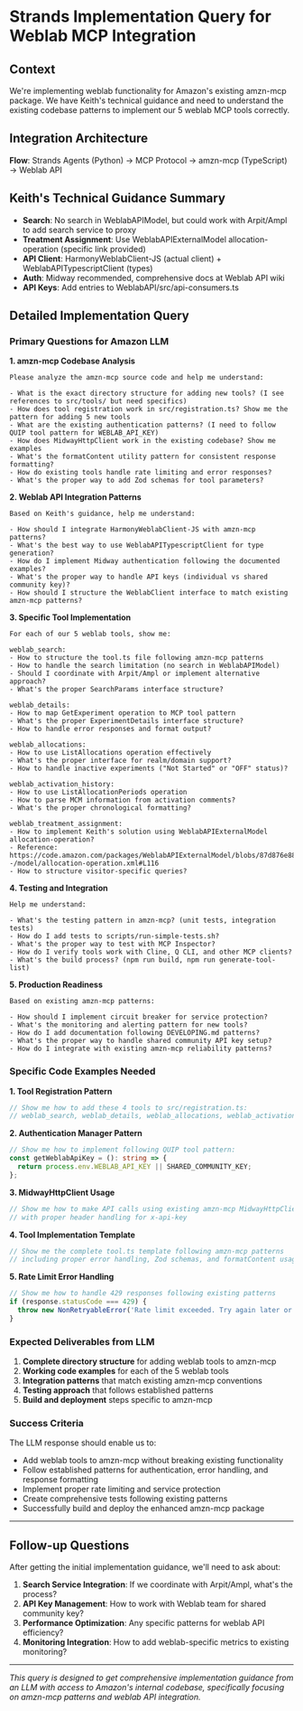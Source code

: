 # Strands Implementation Query for Weblab MCP Integration

## Context
We're implementing weblab functionality for Amazon's existing amzn-mcp package. We have Keith's technical guidance and need to understand the existing codebase patterns to implement our 5 weblab MCP tools correctly.

## Integration Architecture
**Flow**: Strands Agents (Python) → MCP Protocol → amzn-mcp (TypeScript) → Weblab API

## Keith's Technical Guidance Summary
- **Search**: No search in WeblabAPIModel, but could work with Arpit/Ampl to add search service to proxy
- **Treatment Assignment**: Use WeblabAPIExternalModel allocation-operation (specific link provided)
- **API Client**: HarmonyWeblabClient-JS (actual client) + WeblabAPITypescriptClient (types)
- **Auth**: Midway recommended, comprehensive docs at Weblab API wiki
- **API Keys**: Add entries to WeblabAPI/src/api-consumers.ts

## Detailed Implementation Query

### Primary Questions for Amazon LLM

**1. amzn-mcp Codebase Analysis**
```
Please analyze the amzn-mcp source code and help me understand:

- What is the exact directory structure for adding new tools? (I see references to src/tools/ but need specifics)
- How does tool registration work in src/registration.ts? Show me the pattern for adding 5 new tools
- What are the existing authentication patterns? (I need to follow QUIP tool pattern for WEBLAB_API_KEY)
- How does MidwayHttpClient work in the existing codebase? Show me examples
- What's the formatContent utility pattern for consistent response formatting?
- How do existing tools handle rate limiting and error responses?
- What's the proper way to add Zod schemas for tool parameters?
```

**2. Weblab API Integration Patterns**
```
Based on Keith's guidance, help me understand:

- How should I integrate HarmonyWeblabClient-JS with amzn-mcp patterns?
- What's the best way to use WeblabAPITypescriptClient for type generation?
- How do I implement Midway authentication following the documented examples?
- What's the proper way to handle API keys (individual vs shared community key)?
- How should I structure the WeblabClient interface to match existing amzn-mcp patterns?
```

**3. Specific Tool Implementation**
```
For each of our 5 weblab tools, show me:

weblab_search:
- How to structure the tool.ts file following amzn-mcp patterns
- How to handle the search limitation (no search in WeblabAPIModel)
- Should I coordinate with Arpit/Ampl or implement alternative approach?
- What's the proper SearchParams interface structure?

weblab_details:
- How to map GetExperiment operation to MCP tool pattern
- What's the proper ExperimentDetails interface structure?
- How to handle error responses and format output?

weblab_allocations:
- How to use ListAllocations operation effectively
- What's the proper interface for realm/domain support?
- How to handle inactive experiments ("Not Started" or "OFF" status)?

weblab_activation_history:
- How to use ListAllocationPeriods operation
- How to parse MCM information from activation comments?
- What's the proper chronological formatting?

weblab_treatment_assignment:
- How to implement Keith's solution using WeblabAPIExternalModel allocation-operation?
- Reference: https://code.amazon.com/packages/WeblabAPIExternalModel/blobs/87d876e88ce8d3c99516d2a45a558df39cbad571/--/model/allocation-operation.xml#L116
- How to structure visitor-specific queries?
```

**4. Testing and Integration**
```
Help me understand:

- What's the testing pattern in amzn-mcp? (unit tests, integration tests)
- How do I add tests to scripts/run-simple-tests.sh?
- What's the proper way to test with MCP Inspector?
- How do I verify tools work with Cline, Q CLI, and other MCP clients?
- What's the build process? (npm run build, npm run generate-tool-list)
```

**5. Production Readiness**
```
Based on existing amzn-mcp patterns:

- How should I implement circuit breaker for service protection?
- What's the monitoring and alerting pattern for new tools?
- How do I add documentation following DEVELOPING.md patterns?
- What's the proper way to handle shared community API key setup?
- How do I integrate with existing amzn-mcp reliability patterns?
```

### Specific Code Examples Needed

**1. Tool Registration Pattern**
```typescript
// Show me how to add these 4 tools to src/registration.ts:
// weblab_search, weblab_details, weblab_allocations, weblab_activation_history
```

**2. Authentication Manager Pattern**
```typescript
// Show me how to implement following QUIP tool pattern:
const getWeblabApiKey = (): string => {
  return process.env.WEBLAB_API_KEY || SHARED_COMMUNITY_KEY;
};
```

**3. MidwayHttpClient Usage**
```typescript
// Show me how to make API calls using existing amzn-mcp MidwayHttpClient patterns
// with proper header handling for x-api-key
```

**4. Tool Implementation Template**
```typescript
// Show me the complete tool.ts template following amzn-mcp patterns
// including proper error handling, Zod schemas, and formatContent usage
```

**5. Rate Limit Error Handling**
```typescript
// Show me how to handle 429 responses following existing patterns
if (response.statusCode === 429) {
  throw new NonRetryableError('Rate limit exceeded. Try again later or use individual API key.');
}
```

### Expected Deliverables from LLM

1. **Complete directory structure** for adding weblab tools to amzn-mcp
2. **Working code examples** for each of the 5 weblab tools
3. **Integration patterns** that match existing amzn-mcp conventions
4. **Testing approach** that follows established patterns
5. **Build and deployment** steps specific to amzn-mcp

### Success Criteria

The LLM response should enable us to:
- Add weblab tools to amzn-mcp without breaking existing functionality
- Follow established patterns for authentication, error handling, and response formatting
- Implement proper rate limiting and service protection
- Create comprehensive tests following existing patterns
- Successfully build and deploy the enhanced amzn-mcp package

---

## Follow-up Questions

After getting the initial implementation guidance, we'll need to ask about:

1. **Search Service Integration**: If we coordinate with Arpit/Ampl, what's the process?
2. **API Key Management**: How to work with Weblab team for shared community key?
3. **Performance Optimization**: Any specific patterns for weblab API efficiency?
4. **Monitoring Integration**: How to add weblab-specific metrics to existing monitoring?

---

*This query is designed to get comprehensive implementation guidance from an LLM with access to Amazon's internal codebase, specifically focusing on amzn-mcp patterns and weblab API integration.*